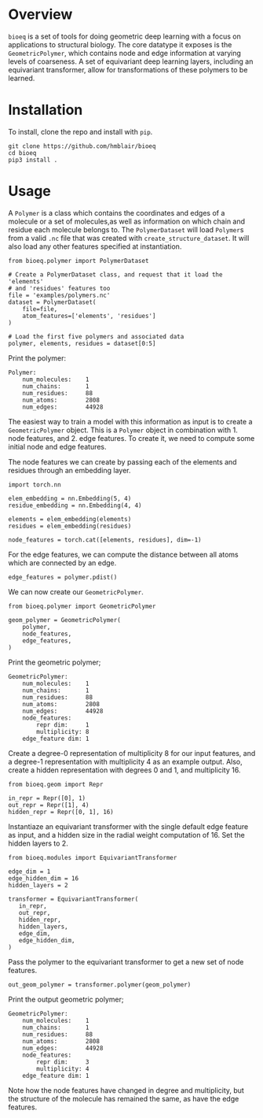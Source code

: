 # Overview
`bioeq` is a set of tools for doing geometric deep learning with a focus on applications to structural biology. The core datatype it exposes is the `GeometricPolymer`, which contains node and edge information at varying levels of coarseness. A set of equivariant deep learning layers, including an equivariant transformer, allow for transformations of these polymers to be learned.

# Installation
To install, clone the repo and install with `pip`.
```
git clone https://github.com/hmblair/bioeq
cd bioeq
pip3 install .
```

# Usage

A `Polymer` is a class which contains the coordinates and edges of a molecule or a set of molecules,as well as information on which chain and residue each molecule belongs to. The `PolymerDataset` will load `Polymer`s from a valid `.nc` file that was created with `create_structure_dataset`. It will also load any other features specified at instantiation.
```
from bioeq.polymer import PolymerDataset

# Create a PolymerDataset class, and request that it load the 'elements'
# and 'residues' features too
file = 'examples/polymers.nc'
dataset = PolymerDataset(
    file=file,
    atom_features=['elements', 'residues']
)

# Load the first five polymers and associated data
polymer, elements, residues = dataset[0:5]
```

Print the polymer:
```
Polymer:
    num_molecules:    1
    num_chains:       1
    num_residues:     88
    num_atoms:        2808
    num_edges:        44928
```

The easiest way to train a model with this information as input is to create a `GeometricPolymer` object. This is a `Polymer` object in combination with 
    1. node features, and
    2. edge features.
To create it, we need to compute some initial node and edge features.

The node features we can create by passing each of the elements and residues through an embedding layer.
```
import torch.nn

elem_embedding = nn.Embedding(5, 4)
residue_embedding = nn.Embedding(4, 4)

elements = elem_embedding(elements)
residues = elem_embedding(residues)

node_features = torch.cat([elements, residues], dim=-1)
```

For the edge features, we can compute the distance between all atoms which are connected by an edge.
```
edge_features = polymer.pdist()
```

We can now create our `GeometricPolymer`.
```
from bioeq.polymer import GeometricPolymer

geom_polymer = GeometricPolymer(
    polymer,
    node_features,
    edge_features,
)
```

Print the geometric polymer;
```
GeometricPolymer:
    num_molecules:    1
    num_chains:       1
    num_residues:     88
    num_atoms:        2808
    num_edges:        44928
    node_features:
        repr dim:     1
        multiplicity: 8
    edge_feature dim: 1
```

Create a degree-0 representation of multiplicity 8 for our input features, and a degree-1 representation with multiplicity 4 as an example output. Also, create a hidden representation with degrees 0 and 1, and multiplicity 16.
```
from bioeq.geom import Repr

in_repr = Repr([0], 1)
out_repr = Repr([1], 4)
hidden_repr = Repr([0, 1], 16)
```

Instantiaze an equivariant transformer with the single default edge feature as input, and a hidden size in the radial weight computation of 16. Set the hidden layers to 2.
```
from bioeq.modules import EquivariantTransformer

edge_dim = 1
edge_hidden_dim = 16
hidden_layers = 2

transformer = EquivariantTransformer(
   in_repr,
   out_repr,
   hidden_repr,
   hidden_layers,
   edge_dim,
   edge_hidden_dim,
)
```

Pass the polymer to the equivariant transformer to get a new set of node features.
```
out_geom_polymer = transformer.polymer(geom_polymer)
```

Print the output geometric polymer;
```
GeometricPolymer:
    num_molecules:    1
    num_chains:       1
    num_residues:     88
    num_atoms:        2808
    num_edges:        44928
    node_features:
        repr dim:     3
        multiplicity: 4
    edge_feature dim: 1
```

Note how the node features have changed in degree and multiplicity, but the structure of the molecule has remained the same, as have the edge features.
